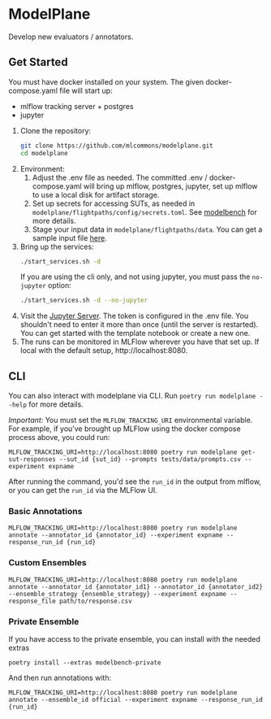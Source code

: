 # ModelPlane

Develop new evaluators / annotators.

## Get Started

You must have docker installed on your system. The
given docker-compose.yaml file will start up:

* mlflow tracking server + postgres
* jupyter

1.  Clone the repository:
    ```bash
    git clone https://github.com/mlcommons/modelplane.git
    cd modelplane
    ```
1. Environment:
    1. Adjust the .env file as needed. The committed .env / 
    docker-compose.yaml will bring up mlflow, postgres, jupyter, set up
    mlflow to use a local disk for artifact storage.
    1. Set up secrets for accessing SUTs, as needed in 
    `modelplane/flightpaths/config/secrets.toml`. See [modelbench](https://github.com/mlcommons/modelbench) for more details.
    1. Stage your input data in `modelplane/flightpaths/data`. You can get a
    sample input file [here](https://github.com/mlcommons/ailuminate/tree/main).
1. Bring up the services:
    ```bash
    ./start_services.sh -d
    ```
   If you are using the cli only, and not using jupyter, you must pass the `no-jupyter` option:
    ```bash
    ./start_services.sh -d --no-jupyter
    ```
1. Visit the [Jupyter Server](http://localhost:8888/?token=changeme). The
   token is configured in the .env file. You shouldn't need to enter it 
   more than once (until the server is restarted). You can get started with
   the template notebook or create a new one.
1. The runs can be monitored in MLFlow wherever you have that set up. If
   local with the default setup, http://localhost:8080.

## CLI

You can also interact with modelplane via CLI. Run `poetry run modelplane --help`
for more details.

*Important:* You must set the `MLFLOW_TRACKING_URI` environmental variable.
For example, if you've brought up MLFlow using the docker compose process above,
you could run:
```
MLFLOW_TRACKING_URI=http://localhost:8080 poetry run modelplane get-sut-responses --sut_id {sut_id} --prompts tests/data/prompts.csv --experiment expname
```
After running the command, you'd see the `run_id` in the output from mlflow, 
or you can get the `run_id` via the MLFlow UI.

### Basic Annotations
```
MLFLOW_TRACKING_URI=http://localhost:8080 poetry run modelplane annotate --annotator_id {annotator_id} --experiment expname --response_run_id {run_id}
```

### Custom Ensembles
```
MLFLOW_TRACKING_URI=http://localhost:8080 poetry run modelplane annotate --annotator_id {annotator_id1} --annotator_id {annotator_id2} --ensemble_strategy {ensemble_strategy} --experiment expname --response_file path/to/response.csv
```

### Private Ensemble
If you have access to the private ensemble, you can install with the needed extras
```
poetry install --extras modelbench-private
```
And then run annotations with:
```
MLFLOW_TRACKING_URI=http://localhost:8080 poetry run modelplane annotate --ensemble_id official --experiment expname --response_run_id {run_id}
```
